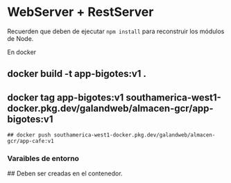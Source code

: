 # WebServer + RestServer

Recuerden que deben de ejecutar `npm install` para reconstruir los módulos de Node.

En docker

## docker build -t app-bigotes:v1 .

## docker tag app-bigotes:v1 southamerica-west1-docker.pkg.dev/galandweb/almacen-gcr/app-bigotes:v1

    ## docker push southamerica-west1-docker.pkg.dev/galandweb/almacen-gcr/app-cafe:v1

### Varaibles de entorno

## Deben ser creadas en el contenedor.
